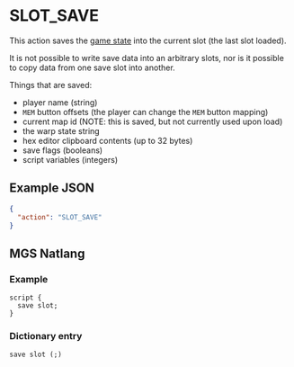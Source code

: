# SLOT_SAVE

This action saves the [game state](../scripts/save_data) into the current slot (the last slot loaded).

It is not possible to write save data into an arbitrary slots, nor is it possible to copy data from one save slot into another.

Things that are saved:

- player name (string)
- `MEM` button offsets (the player can change the `MEM` button mapping)
- current map id (NOTE: this is saved, but not currently used upon load)
- the warp state string
- hex editor clipboard contents (up to 32 bytes)
- save flags (booleans)
- script variables (integers)

## Example JSON

```json
{
  "action": "SLOT_SAVE"
}
```

## MGS Natlang

### Example

```mgs
script {
  save slot;
}
```

### Dictionary entry

```
save slot (;)
```
